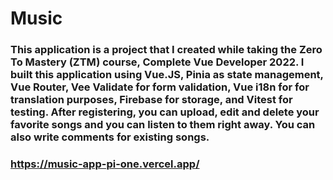# Music

### This application is a project that I created while taking the Zero To Mastery (ZTM) course, Complete Vue Developer 2022. I built this application using Vue.JS, Pinia as state management, Vue Router, Vee Validate for form validation, Vue i18n for for translation purposes, Firebase for storage, and Vitest for testing. After registering, you can upload, edit and delete your favorite songs and you can listen to them right away. You can also write comments for existing songs.
### https://music-app-pi-one.vercel.app/
